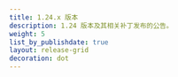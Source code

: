 ```yaml
---
title: 1.24.x 版本
description: 1.24 版本及其相关补丁发布的公告。
weight: 5
list_by_publishdate: true
layout: release-grid
decoration: dot
---
```

